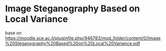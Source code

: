 # Image Steganography Based on Local Variance
base on https://moodle.sce.ac.il/pluginfile.php/946783/mod_folder/content/0/Image%20Steganography%20Based%20on%20Local%20Variance.pdf
